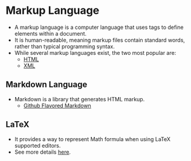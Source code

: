 # Markup Language

* A markup language is a computer language that uses tags to define elements within a document.
* It is human-readable, meaning markup files contain standard words, rather than typical programming syntax.
* While several markup languages exist, the two most popular are:
  * [HTML](html.md)
  * [XML](xml.md)

## Markdown Language

* Markdown is a library that generates HTML markup.
  * [Github Flavored Markdown](gfm.md)

## LaTeX

* It provides a way to represent Math formula when using LaTeX supported editors.
* See more details [here](latex.md).

